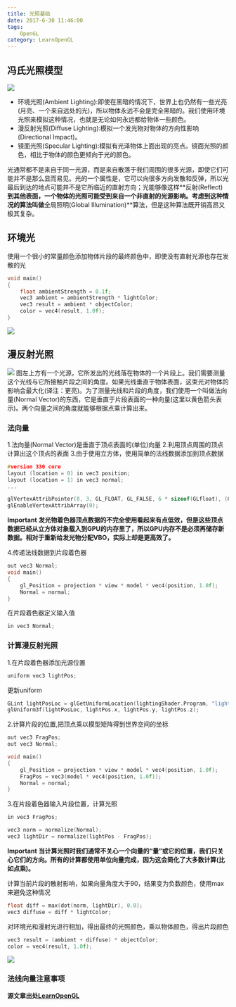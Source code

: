 ```yaml
---
title: 光照基础
date: 2017-6-30 11:46:00
tags: 
    OpenGL
category: LearnOpenGL
---
```


## 冯氏光照模型
![](basic_lighting_phong.png)
* 环境光照(Ambient Lighting):即使在黑暗的情况下，世界上也仍然有一些光亮(月亮、一个来自远处的光)，所以物体永远不会是完全黑暗的。我们使用环境光照来模拟这种情况，也就是无论如何永远都给物体一些颜色。
* 漫反射光照(Diffuse Lighting):模拟一个发光物对物体的方向性影响(Directional Impact)。
* 镜面光照(Specular Lighting):模拟有光泽物体上面出现的亮点。镜面光照的颜色，相比于物体的颜色更倾向于光的颜色。

光通常都不是来自于同一光源，而是来自散落于我们周围的很多光源，即使它们可能并不是那么显而易见。光的一个属性是，它可以向很多方向发散和反弹，所以光最后到达的地点可能并不是它所临近的直射方向；光能够像这样**反射(Reflect)**到其他表面，一个物体的光照可能受到来自一个非直射的光源影响。考虑到这种情况的算法叫做**全局照明(Global Illumination)**算法，但是这种算法既开销高昂又极其复杂。
## 环境光
使用一个很小的常量颜色添加物体片段的最终颜色中，即使没有直射光源也存在发散的光
```C++
void main()
{
    float ambientStrength = 0.1f;
    vec3 ambient = ambientStrength * lightColor;
    vec3 result = ambient * objectColor;
    color = vec4(result, 1.0f);
}
```
![](ambient.png)
## 漫反射光照
![](diffuse_light.png)
图左上方有一个光源，它所发出的光线落在物体的一个片段上。我们需要测量这个光线与它所接触片段之间的角度。如果光线垂直于物体表面，这束光对物体的影响会最大化(译注：更亮)。为了测量光线和片段的角度，我们使用一个叫做法向量(Normal Vector)的东西，它是垂直于片段表面的一种向量(这里以黄色箭头表示)。两个向量之间的角度就能够根据点乘计算出来。

### 法向量
1.法向量(Normal Vector)是垂直于顶点表面的(单位)向量
2.利用顶点周围的顶点计算出这个顶点的表面
3.由于使用立方体，使用简单的法线数据添加到顶点数据
```C++
#version 330 core
layout (location = 0) in vec3 position;
layout (location = 1) in vec3 normal;
...
```
```C++
glVertexAttribPointer(0, 3, GL_FLOAT, GL_FALSE, 6 * sizeof(GLfloat), (GLvoid * )0);
glEnableVertexAttribArray(0);
```
**Important**
**发光物着色器顶点数据的不完全使用看起来有点低效，但是这些顶点数据已经从立方体对象载入到GPU的内存里了，所以GPU内存不是必须再储存新数据。相对于重新给发光物分配VBO，实际上却是更高效了。**

4.传递法线数据到片段着色器
```C++
out vec3 Normal;
void main()
{
    gl_Position = projection * view * model * vec4(position, 1.0f);
    Normal = normal;
}
```
在片段着色器定义输入值
```C++
in vec3 Normal;
```
### 计算漫反射光照
1.在片段着色器添加光源位置
```C++
uniform vec3 lightPos;
```
更新uniform
```C++
GLint lightPosLoc = glGetUniformLocation(lightingShader.Program, "lightPos");
glUniform3f(lightPosLoc, lightPos.x, lightPos.y, lightPos.z);
```
2.计算片段的位置,把顶点乘以模型矩阵得到世界空间的坐标
```C++
out vec3 FragPos;
out vec3 Normal;

void main()
{
    gl_Position = projection * view * model * vec4(position, 1.0f);
    FragPos = vec3(model * vec4(position, 1.0f));
    Normal = normal;
}
```
3.在片段着色器输入片段位置，计算光照
```C++
in vec3 FragPos;
```
```C++
vec3 norm = normalize(Normal);
vec3 lightDir = normalize(lightPos - FragPos);
```
**Important**
**当计算光照时我们通常不关心一个向量的“量”或它的位置，我们只关心它们的方向。所有的计算都使用单位向量完成，因为这会简化了大多数计算(比如点乘)。**

计算当前片段的散射影响，如果向量角度大于90，结果变为负数颜色，使用max来避免这种情况
```C++
float diff = max(dot(norm, lightDir), 0.0);
vec3 diffuse = diff * lightColor;
```
对环境光和漫射光进行相加，得出最终的光照颜色，乘以物体颜色，得出片段颜色
```C++
vec3 result = (ambient + diffuse) * objectColor;
color = vec4(result, 1.0f);
```
![](diffuse.png)

### 法线向量注意事项

**源文章出处[LearnOpenGL](http://learnopengl-cn.readthedocs.io/zh/latest/02%20Lighting/02%20Basic%20Lighting/)**
